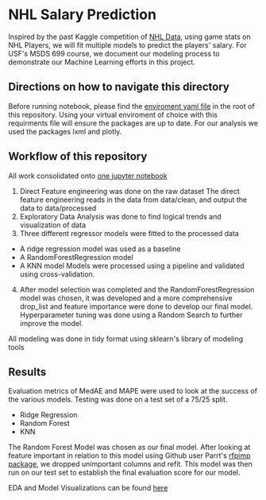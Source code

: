 # NHL Salary Prediction
Inspired by the past Kaggle competition of [NHL Data](https://www.kaggle.com/camnugent/predict-nhl-player-salaries#train.csv), using game stats on NHL Players, we will fit multiple models to predict the players' salary. For USF's MSDS 699 course, we document our modeling process to demonstrate our Machine Learning efforts in this project.

## Directions on how to navigate this directory
Before running notebook, please find the [enviroment yaml file](https://github.com/matthewcking312/NHLSalaryPrediction/blob/master/enviroment.yaml) in the root of this repository. Using your virtual enviroment of choice with this requirments file will ensure the packages are up to date. For our analysis we used the packages lxml and plotly.

## Workflow of this repository
All work consolidated onto [one jupyter notebook](https://github.com/matthewcking312/NHLSalaryPrediction/blob/master/The_Big_One_Final_Project_Notebook.ipynb)
1. Direct Feature engineering was done on the raw dataset
The direct feature engineering reads in the data from data/clean, and output the data to data/processed
2. Exploratory Data Analysis was done to find logical trends and visualization of data
3. Three different regressor models were fitted to the processed data
  - A ridge regression model was used as a baseline
  - A RandomForestRegression model
  - A KNN model
Models were processed using a pipeline and validated using cross-validation.

4. After model selection was completed and the RandomForestRegression model was chosen, it was developed and a more comprehensive drop_list and feature importance were done to develop our final model. Hyperparameter tuning was done using a Random Search to further improve the model.

All modeling was done in tidy format using sklearn's library of modeling tools

## Results

Evaluation metrics of MedAE and MAPE were used to look at the success of the various models. Testing was done on a test set of a 75/25 split.

  - Ridge Regression
  - Random Forest
  - KNN

  The Random Forest Model was chosen as our final model. After looking at feature important in relation to this model using Github user Parrt's [rfpimp package](https://github.com/parrt/random-forest-importances), we dropped unimportant columns and refit. This model was then run on our test set to establish the final evaluation score for our model.

EDA and Model Visualizations can be found [here](https://github.com/matthewcking312/NHLSalaryPrediction/tree/master/images)
